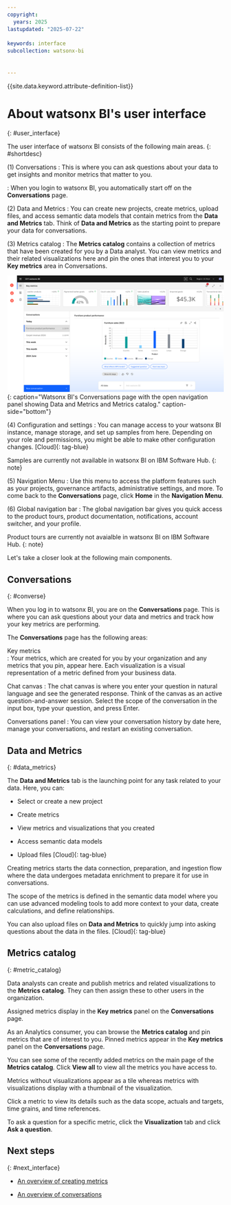 ```yaml
---
copyright:
  years: 2025
lastupdated: "2025-07-22"

keywords: interface
subcollection: watsonx-bi


---
```


{{site.data.keyword.attribute-definition-list}}



# About watsonx BI's user interface
{: #user_interface}

The user interface of watsonx BI consists of the following main areas. {: #shortdesc}

(1) Conversations
:   This is where you can ask questions about your data to get insights and monitor metrics that matter to you. 

:   When you login to watsonx BI, you automatically start off on the **Conversations** page. 

(2) Data and Metrics
:   You can create new projects, create metrics, upload files, and access semantic data models that contain metrics from the **Data and Metrics** tab. Think of **Data and Metrics** as the starting point to prepare your data for conversations. 

(3) Metrics catalog
:   The **Metrics catalog** contains a collection of metrics that have been created for you by a Data analyst. You can view metrics and their related visualizations here and pin the ones that interest you to your **Key metrics** area in Conversations. 

![Watsonx BI's user interface showing Conversations](wxbi_conversations.png){: caption="Watsonx BI's Conversations page with the open navigation panel showing Data and Metrics and Metrics catalog." caption-side="bottom"}

(4) Configuration and settings 
:   You can manage access to your watsonx BI instance, manage storage, and set up samples from here. Depending on your role and permissions, you might be able to make other configuration changes. [Cloud]{: tag-blue}

  Samples are currently not available in watsonx BI on IBM Software Hub.
  {: note}

(5) Navigation Menu
:   Use this menu to access the platform features such as your projects, governance artifacts, administrative settings, and more. To come back to the **Conversations** page, click **Home** in the **Navigation Menu**.

(6) Global navigation bar 
:   The global navigation bar gives you quick access to the product tours, product documentation, notifications, account switcher, and your profile.  

  Product tours are currently not avaialble in watsonx BI on IBM Software Hub.
  {: note}
  
Let's take a closer look at the following main components.

## Conversations
{: #converse}

When you log in to watsonx BI, you are on the **Conversations** page. This is where you can ask questions about your data and metrics and track how your key metrics are performing.

The **Conversations** page has the following areas:

Key metrics  
:   Your metrics, which are created for you by your organization and any metrics that you pin, appear here. Each visualization is a visual representation of a metric defined from your business data. 

Chat canvas
:   The chat canvas is where you enter your question in natural language and see the generated response. Think of the canvas as an active question-and-answer session. Select the scope of the conversation in the input box, type your question, and press Enter.

Conversations panel
:   You can view your conversation history by date here, manage your conversations, and restart an existing conversation.

## Data and Metrics 
{: #data_metrics}

The **Data and Metrics** tab is the launching point for any task related to your data. Here, you can:

- Select or create a new project

- Create metrics

- View metrics and visualizations that you created 

- Access semantic data models 

- Upload files [Cloud]{: tag-blue}

Creating metrics starts the data connection, preparation, and ingestion flow where the data undergoes metadata enrichment to prepare it for use in conversations. 

The scope of the metrics is defined in the semantic data model where you can use advanced modeling tools to add more context to your data, create calculations, and define relationships.

You can also upload files on **Data and Metrics** to quickly jump into asking questions about the data in the files. [Cloud]{: tag-blue}

## Metrics catalog
{: #metric_catalog}

Data analysts can create and publish metrics and related visualizations to the **Metrics catalog**. They can then assign these to other users in the organization. 

Assigned metrics display in the **Key metrics** panel on the **Conversations** page.

As an Analytics consumer, you can browse the **Metrics catalog** and pin metrics that are of interest to you. Pinned metrics appear in the **Key metrics** panel on the **Conversations** page. 

You can see some of the recently added metrics on the main page of the **Metrics catalog**. Click **View all** to view all the metrics you have access to. 

Metrics without visualizations appear as a tile whereas metrics with visualizations display with a thumbnail of the visualization.

Click a metric to view its details such as the data scope, actuals and targets, time grains, and time references. 

To ask a question for a specific metric, click the **Visualization** tab and click **Ask a question**. 

## Next steps
{: #next_interface}

- [An overview of creating metrics](/docs/watsonx-bi?topic=watsonx-bi-overview_metrics)

- [An overview of conversations](/docs/watsonx-bi?topic=watsonx-bi-conv_overview)
